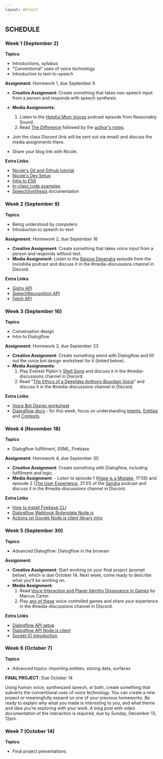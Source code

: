 ```yaml
---
layout: default
---
```


## SCHEDULE

### Week 1 (September 2)

**Topics**:
- Introductions, syllabus
- "Conventional" uses of voice technology
- Introduction to text-to-speech

**Assignment**: Homework 1, due September 9
- **Creative Assignment**: Create something that takes non-speech input from a person and responds with speech synthesis.
- **Media Assignments**: 
  1. Listen to the [Helpful Mom Voices](http://reasonablysound.com/2018/02/27/helpful-mom-voices/) podcast episode from Reasonably Sound.
  2. Read [The Difference](https://qntm.org/difference) followed by the [author's notes](https://qntm.org/adapting). 
   
- Join the class Discord (link will be sent out via email) and discuss the media assignments there.
- Share your blog link with Nicole.
  
**Extra Links**:
- [Nicole's Git and Github tutorial](https://www.youtube.com/watch?v=PdLTopQ253g)
- [Nicole's Dev Setup](https://www.youtube.com/watch?v=9nRyKL4zwDs)
- [Intro to ES6](https://andrew.hedges.name/es6/)
- [In-class code examples](https://github.com/nicolehe/ITP-hello-computer-f21/tree/main/week1-speech-synthesis)
- [SpeechSynthesis](https://developer.mozilla.org/en-US/docs/Web/API/SpeechSynthesis) documentation

### Week 2 (September 9)

**Topics**:
- Being understood by computers
- Introduction to speech-to-text

**Assignment**: Homework 2, due September 16
- **Creative Assignment**: Create something that takes voice input from a person and responds without text.
- **Media Assignment**: Listen to the [Raising Devendra](https://www.npr.org/2019/12/13/787876476/raising-devendra) episode from the Invisibilia podcast and discuss it in the #media-discussions channel in Discord.


**Extra Links**:
- [Giphy API](https://developers.giphy.com/docs/)
- [SpeechRecognition API](https://developer.mozilla.org/en-US/docs/Web/API/SpeechRecognition)
- [Fetch API](https://developer.mozilla.org/en-US/docs/Web/API/Fetch_API/Using_Fetch)


### Week 3 (September 16)

**Topics**:
- Conversation design
- Intro to Dialogflow

**Assignment**: Homework 3, due September 23
- **Creative Assignment**: Create something weird with Dialogflow and fill out the voice bot design worksheet for it (linked below).
- **Media Assignments**: 
  1. Play Everest Pipkin's [Shell Song](https://culture.theodi.org/shellsong/) and discuss it in the #media-discussions channel in Discord.
  2. Read "[The Ethics of a Deepfake Anthony Bourdain Voice](https://www.newyorker.com/culture/annals-of-gastronomy/the-ethics-of-a-deepfake-anthony-bourdain-voice)" and discuss it in the #media-discussions channel in Discord.

**Extra Links**:
- [Voice Bot Design worksheet](https://drive.google.com/file/d/1S4gBVokn8G_iARbn4AoHDFbqQdSPnQrA/view?usp=sharing)
- [Dialogflow docs](https://dialogflow.com/docs) - for this week, focus on understanding [Intents](https://dialogflow.com/docs/intents), [Entities](https://dialogflow.com/docs/entities) and [Contexts](https://dialogflow.com/docs/contexts).

### Week 4 (November 18)

**Topics**
- Dialogflow fulfillment, SSML, Firebase

**Assignment**: Homework 4, due September 30
- **Creative Assignment**: Create something with Dialogflow, including fulfillment and logic.
- **Media Assignment**: - Listen to episode 1 ([Hope is a Mistake](https://www.gimletmedia.com/sandra/1-hope-is-a-mistake#episode-player), 17:59) and episode 2 ([The User Experience](https://www.gimletmedia.com/sandra/2-the-user-experience#episode-player), 21:51) of the [Sandra](https://www.gimletmedia.com/sandra) podcast and discuss it in the #media-discussions channel in Discord.

**Extra Links**
- [How to install Firebase CLI](https://firebase.google.com/docs/cli/)
- [Dialogflow Webhook Boilerplate Node.js](https://github.com/actions-on-google/dialogflow-webhook-boilerplate-nodejs/blob/master/functions/index.js)
- [Actions on Google Node.js client library intro](https://developers.google.com/assistant/conversational/df-asdk/reference/nodejsv2/overview)

### Week 5 (September 30)

**Topics**:
- Advanced Dialogflow: Dialogflow in the browser 

**Assignment**: 
  - **Creative Assignment**: Start working on your final project (prompt below), which is due October 14. Next week, come ready to describe what you'll be working on.
  - **Media Assignment**:
    1. Read [Voice Interaction and Player Identity Dissonance in Games](https://www.gamedeveloper.com/design/voice-interaction-and-player-identity-dissonance-in-games) by Marcus Carter.
    2. Play [any of these](https://itch.io/games/tag-voice-controlled) voice controlled games and share your experience in the #media-discussions channel in Discord.

**Extra Links**
- [Dialogflow API setup](https://cloud.google.com/dialogflow/es/docs/quick/setup)
- [Dialogflow API Node.js client](https://github.com/googleapis/nodejs-dialogflow)
- [Socket.IO introduction](https://socket.io/docs/v3/index.html)

### Week 6 (October 7)

**Topics**:
- Advanced topics: importing entities, storing data, surfaces

**FINAL PROJECT**: Due October 14

Using human voice, synthesized speech, or both, create something that subverts the conventional uses of voice technology. You can create a new project or meaningfully expand on one of your previous homeworks. Be ready to explain why what you made is interesting to you, and what theme and idea you’re exploring with your work. A blog post with video documentation of the interaction is required, due by Sunday, December 13, 12pm. 

### Week 7 (October 14)

**Topics**:
- Final project presentations

